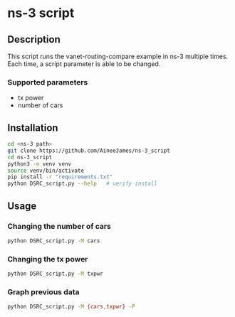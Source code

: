 # ns-3 script
## Description
This script runs the vanet-routing-compare example in ns-3 multiple times. Each time, a script parameter is able to be changed.
### Supported parameters
- tx power
- number of cars
## Installation
```bash
cd <ns-3 path>
git clone https://github.com/AineeJames/ns-3_script
cd ns-3_script
python3 -m venv venv
source venv/bin/activate
pip install -r "requirements.txt"
python DSRC_script.py --help   # verify install
```
## Usage
### Changing the number of cars
```bash
python DSRC_script.py -M cars
```
### Changing the tx power
```bash
python DSRC_script.py -M txpwr
```
### Graph previous data
```bash
python DSRC_script.py -M {cars,txpwr} -P
```
